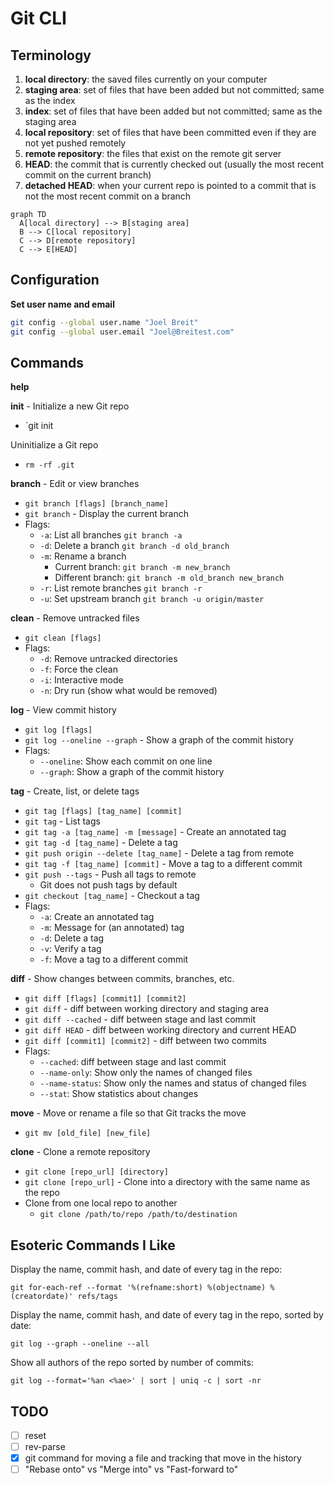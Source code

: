 # Git CLI

## Terminology

1. **local directory**: the saved files currently on your computer
2. **staging area**: set of files that have been added but not committed; same as the index
3. **index**: set of files that have been added but not committed; same as the staging area
4. **local repository**: set of files that have been committed even if they are not yet pushed remotely
5. **remote repository**: the files that exist on the remote git server
6. **HEAD**: the commit that is currently checked out (usually the most recent commit on the current branch)
7. **detached HEAD**: when your current repo is pointed to a commit that is not the most recent commit on a branch

```mermaid
graph TD
  A[local directory] --> B[staging area]
  B --> C[local repository]
  C --> D[remote repository]
  C --> E[HEAD]
```

## Configuration

**Set user name and email**

```bash
git config --global user.name "Joel Breit"
git config --global user.email "Joel@Breitest.com"
```

## Commands

**help**

**init** - Initialize a new Git repo
- `git init

Uninitialize a Git repo
- `rm -rf .git`

**branch** - Edit or view branches
- `git branch [flags] [branch_name]`
- `git branch` - Display the current branch
- Flags:
  - `-a`: List all branches `git branch -a`
  - `-d`: Delete a branch `git branch -d old_branch`
  - `-m`: Rename a branch
    - Current branch: `git branch -m new_branch`
    - Different branch: `git branch -m old_branch new_branch`
  - `-r`: List remote branches `git branch -r`
  - `-u`: Set upstream branch `git branch -u origin/master`

**clean** - Remove untracked files
- `git clean [flags]`
- Flags:
  - `-d`: Remove untracked directories
  - `-f`: Force the clean
  - `-i`: Interactive mode
  - `-n`: Dry run (show what would be removed)

**log** - View commit history
- `git log [flags]`
- `git log --oneline --graph` - Show a graph of the commit history
- Flags:
  - `--oneline`: Show each commit on one line
  - `--graph`: Show a graph of the commit history

**tag** - Create, list, or delete tags
- `git tag [flags] [tag_name] [commit]`
- `git tag` - List tags
- `git tag -a [tag_name] -m [message]` - Create an annotated tag
- `git tag -d [tag_name]` - Delete a tag
- `git push origin --delete [tag_name]` - Delete a tag from remote
- `git tag -f [tag_name] [commit]` - Move a tag to a different commit
- `git push --tags` - Push all tags to remote
  - Git does not push tags by default
- `git checkout [tag_name]` - Checkout a tag
- Flags:
  - `-a`: Create an annotated tag 
  - `-m`: Message for (an annotated) tag
  - `-d`: Delete a tag
  - `-v`: Verify a tag
  - `-f`: Move a tag to a different commit

**diff** - Show changes between commits, branches, etc.
- `git diff [flags] [commit1] [commit2]`
- `git diff` - diff between working directory and staging area
- `git diff --cached` - diff between stage and last commit
- `git diff HEAD` - diff between working directory and current HEAD
- `git diff [commit1] [commit2]` - diff between two commits
- Flags:
  - `--cached`: diff between stage and last commit
  - `--name-only`: Show only the names of changed files
  - `--name-status`: Show only the names and status of changed files
  - `--stat`: Show statistics about changes

**move** - Move or rename a file so that Git tracks the move
- `git mv [old_file] [new_file]`

**clone** - Clone a remote repository
- `git clone [repo_url] [directory]`
- `git clone [repo_url]` - Clone into a directory with the same name as the repo
- Clone from one local repo to another
  - `git clone /path/to/repo /path/to/destination`

## Esoteric Commands I Like

Display the name, commit hash, and date of every tag in the repo:

`git for-each-ref --format '%(refname:short) %(objectname) %(creatordate)' refs/tags`

Display the name, commit hash, and date of every tag in the repo, sorted by date:

`git log --graph --oneline --all`

Show all authors of the repo sorted by number of commits:

`git log --format='%an <%ae>' | sort | uniq -c | sort -nr`

## TODO

- [ ] reset
- [ ] rev-parse
- [x] git command for moving a file and tracking that move in the history
- [ ] "Rebase onto" vs "Merge into" vs "Fast-forward to"